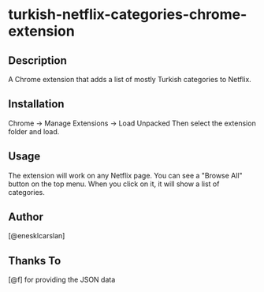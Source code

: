 # turkish-netflix-categories-chrome-extension

## Description
A Chrome extension that adds a list of mostly Turkish categories to Netflix.

## Installation
Chrome -> Manage Extensions -> Load Unpacked
Then select the extension folder and load.

## Usage
The extension will work on any Netflix page. You can see a "Browse All" button on the top menu.
When you click on it, it will show a list of categories.

## Author
[@enesklcarslan]

## Thanks To
[@f] for providing the JSON data



